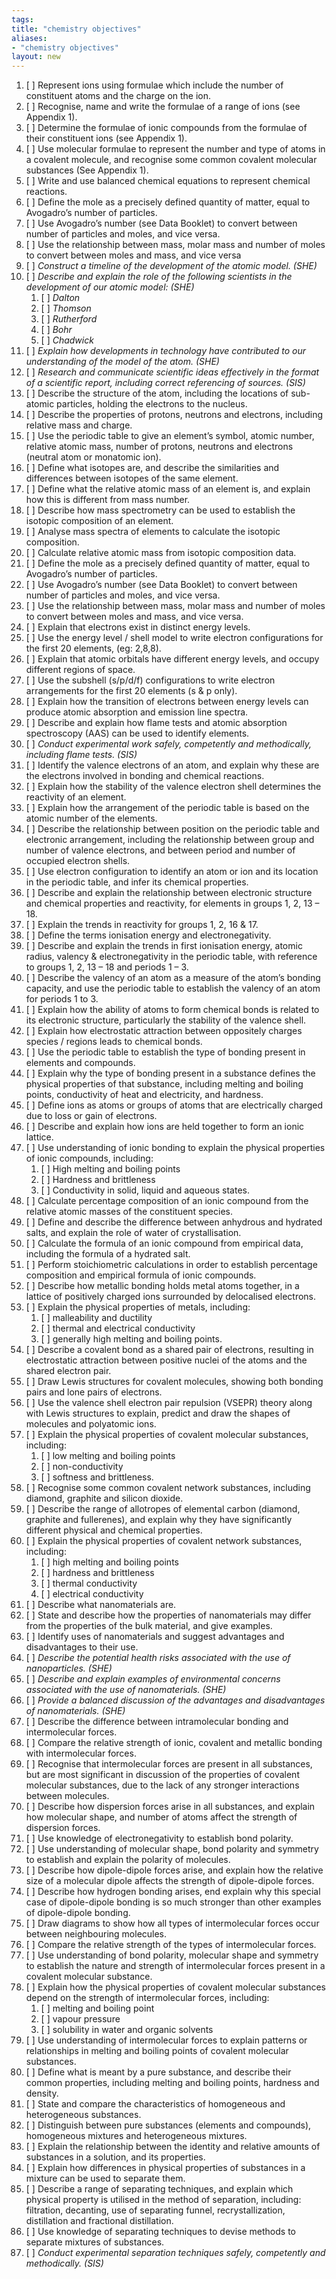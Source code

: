 ```yaml
---
tags: 
title: "chemistry objectives"
aliases:
- "chemistry objectives"
layout: new
---
```


 1. [ ] Represent ions using formulae which include the number of constituent atoms and the charge on the ion.
 2. [ ] Recognise, name and write the formulae of a range of ions (see Appendix 1).
 3. [ ] Determine the formulae of ionic compounds from the formulae of their constituent ions (see Appendix 1).
 4. [ ] Use molecular formulae to represent the number and type of atoms in a covalent molecule, and recognise some common covalent molecular substances (See Appendix 1).
 5. [ ] Write and use balanced chemical equations to represent chemical reactions.
 6. [ ] Define the mole as a precisely defined quantity of matter, equal to Avogadro’s number of particles.
 7. [ ] Use Avogadro’s number (see Data Booklet) to convert between number of particles and moles, and vice versa.
 8. [ ] Use the relationship between mass, molar mass and number of moles to convert between moles and mass, and vice versa
 9. [ ] _Construct a timeline of the development of the atomic model. (SHE)_
 10. [ ] _Describe and explain the role of the following scientists in the development of our atomic model: (SHE)_
     1. [ ] _Dalton_
     1. [ ] _Thomson_
     1. [ ] _Rutherford_
     1. [ ] _Bohr_
     1. [ ] _Chadwick_
 11. [ ] _Explain how developments in technology have contributed to our understanding of the model of the atom. (SHE)_
 12. [ ] _Research and communicate scientific ideas effectively in the format of a scientific report, including correct referencing of sources. (SIS)_
 13. [ ] Describe the structure of the atom, including the locations of sub-atomic particles, holding the electrons to the nucleus.
 14. [ ] Describe the properties of protons, neutrons and electrons, including relative mass and charge.
 15. [ ] Use the periodic table to give an element’s symbol, atomic number, relative atomic mass, number of protons, neutrons and electrons (neutral atom or monatomic ion).
 16. [ ] Define what isotopes are, and describe the similarities and differences between isotopes of the same element.
 17. [ ] Define what the relative atomic mass of an element is, and explain how this is different from mass number.
 18. [ ] Describe how mass spectrometry can be used to establish the isotopic composition of an element.
 19. [ ] Analyse mass spectra of elements to calculate the isotopic composition.
 20. [ ] Calculate relative atomic mass from isotopic composition data.
 21. [ ] Define the mole as a precisely defined quantity of matter, equal to Avogadro’s number of particles.
 22. [ ] Use Avogadro’s number (see Data Booklet) to convert between number of particles and moles, and vice versa.
 23. [ ] Use the relationship between mass, molar mass and number of moles to convert between moles and mass, and vice versa.
 24. [ ] Explain that electrons exist in distinct energy levels.
 25. [ ] Use the energy level / shell model to write electron configurations for the first 20 elements, (eg: 2,8,8).
 26. [ ] Explain that atomic orbitals have different energy levels, and occupy different regions of space.
 27. [ ] Use the subshell (s/p/d/f) configurations to write electron arrangements for the first 20 elements (s & p only).
 28. [ ] Explain how the transition of electrons between energy levels can produce atomic absorption and emission line spectra.
 29. [ ] Describe and explain how flame tests and atomic absorption spectroscopy (AAS) can be used to identify elements.
 30. [ ] _Conduct experimental work safely, competently and methodically, including flame tests. (SIS)_
 31. [ ] Identify the valence electrons of an atom, and explain why these are the electrons involved in bonding and chemical reactions.
 32. [ ] Explain how the stability of the valence electron shell determines the reactivity of an element.
 33. [ ] Explain how the arrangement of the periodic table is based on the atomic number of the elements.
 34. [ ] Describe the relationship between position on the periodic table and electronic arrangement, including the relationship between group and number of valence electrons, and between period and number of occupied electron shells.
 35. [ ] Use electron configuration to identify an atom or ion and its location in the periodic table, and infer its chemical properties.
 36. [ ] Describe and explain the relationship between electronic structure and chemical properties and reactivity, for elements in groups 1, 2, 13 – 18.
 37. [ ] Explain the trends in reactivity for groups 1, 2, 16 & 17.
 38. [ ] Define the terms ionisation energy and electronegativity.
 39. [ ] Describe and explain the trends in first ionisation energy, atomic radius, valency & electronegativity in the periodic table, with reference to groups 1, 2, 13 – 18 and periods 1 – 3.
 40. [ ] Describe the valency of an atom as a measure of the atom’s bonding capacity, and use the periodic table to establish the valency of an atom for periods 1 to 3.
 41. [ ] Explain how the ability of atoms to form chemical bonds is related to its electronic structure, particularly the stability of the valence shell.
 42. [ ] Explain how electrostatic attraction between oppositely charges species / regions leads to chemical bonds.
 43. [ ] Use the periodic table to establish the type of bonding present in elements and compounds.
 44. [ ] Explain why the type of bonding present in a substance defines the physical properties of that substance, including melting and boiling points, conductivity of heat and electricity, and hardness.
 45. [ ] Define ions as atoms or groups of atoms that are electrically charged due to loss or gain of electrons.
 46. [ ] Describe and explain how ions are held together to form an ionic lattice.
 47. [ ] Use understanding of ionic bonding to explain the physical properties of ionic compounds, including:
     1. [ ] High melting and boiling points
     1. [ ] Hardness and brittleness
     1. [ ] Conductivity in solid, liquid and aqueous states.
 48. [ ] Calculate percentage composition of an ionic compound from the relative atomic masses of the constituent species.
 49. [ ] Define and describe the difference between anhydrous and hydrated salts, and explain the role of water of crystallisation.
 50. [ ] Calculate the formula of an ionic compound from empirical data, including the formula of a hydrated salt.
 51. [ ] Perform stoichiometric calculations in order to establish percentage composition and empirical formula of ionic compounds.
 52. [ ] Describe how metallic bonding holds metal atoms together, in a lattice of positively charged ions surrounded by delocalised electrons.
 53. [ ] Explain the physical properties of metals, including:
     1. [ ] malleability and ductility
     1. [ ] thermal and electrical conductivity
     1. [ ] generally high melting and boiling points.
 54. [ ] Describe a covalent bond as a shared pair of electrons, resulting in electrostatic attraction between positive nuclei of the atoms and the shared electron pair.
 55. [ ] Draw Lewis structures for covalent molecules, showing both bonding pairs and lone pairs of electrons.
 56. [ ] Use the valence shell electron pair repulsion (VSEPR) theory along with Lewis structures to explain, predict and draw the shapes of molecules and polyatomic ions.
 57. [ ] Explain the physical properties of covalent molecular substances, including:
     1. [ ] low melting and boiling points
     1. [ ] non-conductivity
     1. [ ] softness and brittleness.
 58. [ ] Recognise some common covalent network substances, including diamond, graphite and silicon dioxide.
 59. [ ] Describe the range of allotropes of elemental carbon (diamond, graphite and fullerenes), and explain why they have significantly different physical and chemical properties.
 60. [ ] Explain the physical properties of covalent network substances, including:
     1. [ ] high melting and boiling points
     1. [ ] hardness and brittleness
     1. [ ] thermal conductivity
     1. [ ] electrical conductivity
 61. [ ] Describe what nanomaterials are.
 62. [ ] State and describe how the properties of nanomaterials may differ from the properties of the bulk material, and give examples.
 63. [ ] Identify uses of nanomaterials and suggest advantages and disadvantages to their use.
 64. [ ] _Describe the potential health risks associated with the use of nanoparticles. (SHE)_
 65. [ ] _Describe and explain examples of environmental concerns associated with the use of nanomaterials. (SHE)_
 66. [ ] _Provide a balanced discussion of the advantages and disadvantages of nanomaterials. (SHE)_
 67. [ ] Describe the difference between intramolecular bonding and intermolecular forces.
 68. [ ] Compare the relative strength of ionic, covalent and metallic bonding with intermolecular forces.
 69. [ ] Recognise that intermolecular forces are present in all substances, but are most significant in discussion of the properties of covalent molecular substances, due to the lack of any stronger interactions between molecules.
 70. [ ] Describe how dispersion forces arise in all substances, and explain how molecular shape, and number of atoms affect the strength of dispersion forces.
 71. [ ] Use knowledge of electronegativity to establish bond polarity.
 72. [ ] Use understanding of molecular shape, bond polarity and symmetry to establish and explain the polarity of molecules.
 73. [ ] Describe how dipole-dipole forces arise, and explain how the relative size of a molecular dipole affects the strength of dipole-dipole forces.
 74. [ ] Describe how hydrogen bonding arises, end explain why this special case of dipole-dipole bonding is so much stronger than other examples of dipole-dipole bonding.
 75. [ ] Draw diagrams to show how all types of intermolecular forces occur between neighbouring molecules.
 76. [ ] Compare the relative strength of the types of intermolecular forces.
 77. [ ] Use understanding of bond polarity, molecular shape and symmetry to establish the nature and strength of intermolecular forces present in a covalent molecular substance.
 78. [ ] Explain how the physical properties of covalent molecular substances depend on the strength of intermolecular forces, including:
     1. [ ] melting and boiling point
     1. [ ] vapour pressure
     1. [ ] solubility in water and organic solvents
 79. [ ] Use understanding of intermolecular forces to explain patterns or relationships in melting and boiling points of covalent molecular substances.
 80. [ ] Define what is meant by a pure substance, and describe their common properties, including melting and boiling points, hardness and density.
 81. [ ] State and compare the characteristics of homogeneous and heterogeneous substances.
 82. [ ] Distinguish between pure substances (elements and compounds), homogeneous mixtures and heterogeneous mixtures.
 83. [ ] Explain the relationship between the identity and relative amounts of substances in a solution, and its properties.
 84. [ ] Explain how differences in physical properties of substances in a mixture can be used to separate them.
 85. [ ] Describe a range of separating techniques, and explain which physical property is utilised in the method of separation, including: filtration, decanting, use of separating funnel, recrystallization, distillation and fractional distillation.
 86. [ ] Use knowledge of separating techniques to devise methods to separate mixtures of substances.
 87. [ ] _Conduct experimental separation techniques safely, competently and methodically. (SIS)_